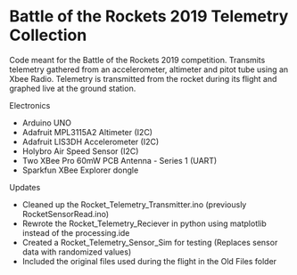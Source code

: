 # Battle of the Rockets 2019 Telemetry Collection
Code meant for the Battle of the Rockets 2019 competition. Transmits telemetry gathered from an accelerometer, altimeter and pitot tube using an Xbee Radio. Telemetry is transmitted from the rocket during its flight and graphed live at the ground station.

Electronics
- Arduino UNO
- Adafruit MPL3115A2 Altimeter (I2C)
- Adafruit LIS3DH Accelerometer (I2C)
- Holybro Air Speed Sensor (I2C)
- Two XBee Pro 60mW PCB Antenna - Series 1 (UART)
- Sparkfun XBee Explorer dongle

Updates
- Cleaned up the Rocket_Telemetry_Transmitter.ino (previously RocketSensorRead.ino) 
- Rewrote the Rocket_Telemetry_Reciever in python using matplotlib instead of the processing.ide
- Created a Rocket_Telemetry_Sensor_Sim for testing (Replaces sensor data with randomized values)
- Included the original files used during the flight in the Old Files folder
